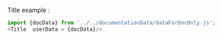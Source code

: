 Title example : 
```js
import {docData} from '../../documentationData/dataForDocOnly.js';
<Title  userData = {docData}/>
```